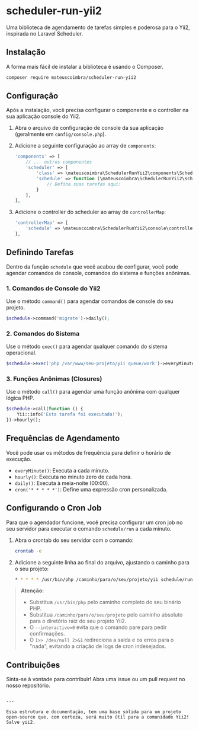 # scheduler-run-yii2

Uma biblioteca de agendamento de tarefas simples e poderosa para o Yii2, inspirada no Laravel Scheduler.

## Instalação

A forma mais fácil de instalar a biblioteca é usando o Composer.

```bash
composer require mateuscoimbra/scheduler-run-yii2
````

## Configuração

Após a instalação, você precisa configurar o componente e o controller na sua aplicação console do Yii2.

1.  Abra o arquivo de configuração de console da sua aplicação (geralmente em `config/console.php`).

2.  Adicione a seguinte configuração ao array de `components`:

    ```php
    'components' => [
        // ... outros componentes
        'scheduler' => [
            'class' => \mateuscoimbra\SchedulerRunYii2\components\Scheduler::class,
            'schedule' => function (\mateuscoimbra\SchedulerRunYii2\schedule\Schedule $schedule) {
                // Defina suas tarefas aqui!
            }
        ],
    ],
    ```

3.  Adicione o controller do scheduler ao array de `controllerMap`:

    ```php
    'controllerMap' => [
        'schedule' => \mateuscoimbra\SchedulerRunYii2\console\controllers\ScheduleController::class,
    ],
    ```

## Definindo Tarefas

Dentro da função `schedule` que você acabou de configurar, você pode agendar comandos de console, comandos do sistema e funções anônimas.

### 1\. Comandos de Console do Yii2

Use o método `command()` para agendar comandos de console do seu projeto.

```php
$schedule->command('migrate')->daily();
```

### 2\. Comandos do Sistema

Use o método `exec()` para agendar qualquer comando do sistema operacional.

```php
$schedule->exec('php /var/www/seu-projeto/yii queue/work')->everyMinute();
```

### 3\. Funções Anônimas (Closures)

Use o método `call()` para agendar uma função anônima com qualquer lógica PHP.

```php
$schedule->call(function () {
    Yii::info('Esta tarefa foi executada!');
})->hourly();
```

## Frequências de Agendamento

Você pode usar os métodos de frequência para definir o horário de execução.

  * `everyMinute()`: Executa a cada minuto.
  * `hourly()`: Executa no minuto zero de cada hora.
  * `daily()`: Executa à meia-noite (00:00).
  * `cron('* * * * *')`: Define uma expressão cron personalizada.

## Configurando o Cron Job

Para que o agendador funcione, você precisa configurar um cron job no seu servidor para executar o comando `schedule/run` a cada minuto.

1.  Abra o crontab do seu servidor com o comando:

    ```bash
    crontab -e
    ```

2.  Adicione a seguinte linha ao final do arquivo, ajustando o caminho para o seu projeto:

    ```bash
    * * * * * /usr/bin/php /caminho/para/o/seu/projeto/yii schedule/run --interactive=0 1>> /dev/null 2>&1
    ```

> **Atenção:**
>
>   * Substitua `/usr/bin/php` pelo caminho completo do seu binário PHP.
>   * Substitua `/caminho/para/o/seu/projeto` pelo caminho absoluto para o diretório raiz do seu projeto Yii2.
>   * O `--interactive=0` evita que o comando pare para pedir confirmações.
>   * O `1>> /dev/null 2>&1` redireciona a saída e os erros para o "nada", evitando a criação de logs de cron indesejados.

## Contribuições

Sinta-se à vontade para contribuir\! Abra uma issue ou um pull request no nosso repositório.

```

---

Essa estrutura e documentação, tem uma base sólida para um projeto open-source que, com certeza, será muito útil para a comunidade Yii2! Salve yii2.
```